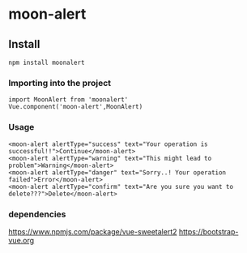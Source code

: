 # moon-alert

## Install
```
npm install moonalert
```

### Importing into the project
```
import MoonAlert from 'moonalert'
Vue.component('moon-alert',MoonAlert)
```

### Usage
```
<moon-alert alertType="success" text="Your operation is successful!!">Continue</moon-alert>
<moon-alert alertType="warning" text="This might lead to problem">Warning</moon-alert>
<moon-alert alertType="danger" text="Sorry..! Your operation failed">Error</moon-alert>
<moon-alert alertType="confirm" text="Are you sure you want to delete???">Delete</moon-alert>
```
### dependencies
https://www.npmjs.com/package/vue-sweetalert2
https://bootstrap-vue.org
